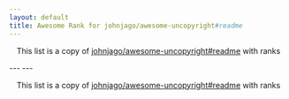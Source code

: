 ```yaml
---
layout: default
title: Awesome Rank for johnjago/awesome-uncopyright#readme
---
```


<p align="center">
	This list is a copy of <a href="https://github.com/johnjago/awesome-uncopyright#readme">johnjago/awesome-uncopyright#readme</a> with ranks
</p>
---
---
<p align="center">
	This list is a copy of <a href="https://github.com/johnjago/awesome-uncopyright#readme">johnjago/awesome-uncopyright#readme</a> with ranks
</p>
